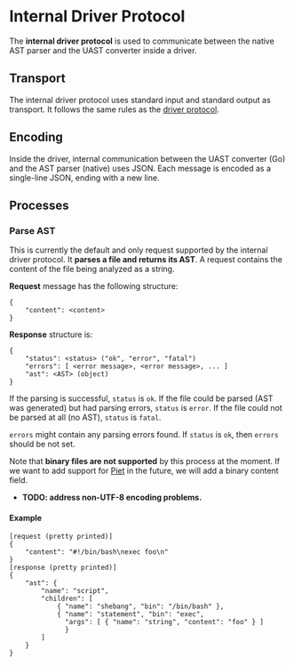 
# Internal Driver Protocol

The **internal driver protocol** is used to communicate between the native AST
parser and the UAST converter inside a driver.

## Transport

The internal driver protocol uses standard input and standard output as transport.
It follows the same rules as the [driver protocol](../driver/protocol.md#transport).

## Encoding

Inside the driver, internal communication between the UAST converter (Go) and
the AST parser (native) uses JSON. Each message is encoded as a single-line
JSON, ending with a new line.

## Processes

### Parse AST

This is currently the default and only request supported by the internal driver
protocol. It **parses a file and returns its AST**. A request contains the content
of the file being analyzed as a string.

**Request** message has the following structure:

```
{
    "content": <content>
}
```

**Response** structure is:

```
{
    "status": <status> ("ok", "error", "fatal")
    "errors": [ <error message>, <error message>, ... ]
    "ast": <AST> (object)
}
```

If the parsing is successful, `status` is `ok`. If the file could be parsed
(AST was generated) but had parsing errors, `status` is `error`. If the file
could not be parsed at all (no AST), `status` is `fatal`.

`errors` might contain any parsing errors found. If `status` is `ok`, then
`errors` should be not set.

Note that **binary files are not supported** by this process at the moment. If we
want to add support for [Piet](http://www.dangermouse.net/esoteric/piet.html) in
the future, we will add a binary content field.

* **TODO: address non-UTF-8 encoding problems.**

#### Example

```
[request (pretty printed)]
{
    "content": "#!/bin/bash\nexec foo\n"
}
[response (pretty printed)]
{
    "ast": {
        "name": "script",
        "children": [
            { "name": "shebang", "bin": "/bin/bash" },
            { "name": "statement", "bin": "exec",
              "args": [ { "name": "string", "content": "foo" } ]
              }
        ]
    }
}
```
